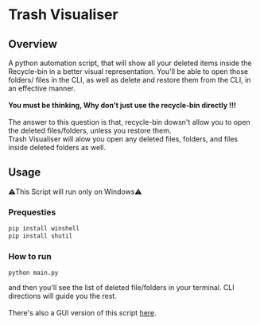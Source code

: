 # Trash Visualiser

## Overview
A python automation script, that will show all your deleted items inside the Recycle-bin in a better visual representation. You'll be able to open those folders/ files in the CLI, as well as delete and restore them from the CLI, in an effective manner.
<br />
<br />
<b>You must be thinking, Why don't just use the recycle-bin directly !!!</b>
<br />
<br />
The answer to this question is that, recycle-bin dowsn't allow you to open the deleted files/folders, unless you restore them.
<br />
Trash Visualiser will alow you open any deleted files, folders, and files inside deleted folders as well.

## Usage
⚠️This Script will run only on Windows⚠️

### Prequesties

```ruby
pip install winshell
pip install shutil
```

### How to run

```
python main.py
```

and then you'll see the list of deleted file/folders in your terminal. CLI directions will guide you the rest.
<br />
<br />
There's also a GUI version of this script <a href="https://github.com/shahzaibk23/Trash-Visualiser">here</a>.